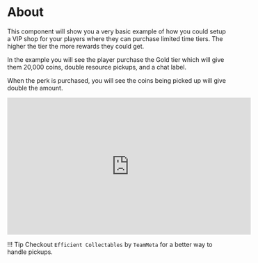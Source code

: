 # About

This component will show you a very basic example of how you could setup a VIP shop for your players where they can purchase limited time tiers.  The higher the tier the more rewards they could get.

In the example you will see the player purchase the Gold tier which will give them 20,000 coins, double resource pickups, and a chat label.

When the perk is purchased, you will see the coins being picked up will give double the amount.

<iframe width="560" height="315" src="https://www.youtube.com/embed/0IdBpt1uiCg" title="YouTube video player" frameborder="0" allow="accelerometer; autoplay; clipboard-write; encrypted-media; gyroscope; picture-in-picture" allowfullscreen></iframe>

!!! Tip
	Checkout `Efficient Collectables` by `TeamMeta` for a better way to handle pickups.
